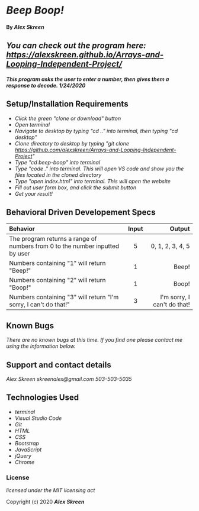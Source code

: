 # _Beep Boop!_

#### By _**Alex Skreen**_

## _You can check out the program here: https://alexskreen.github.io/Arrays-and-Looping-Independent-Project/_


#### _This program asks the user to enter a number, then gives them a response to decode. 1/24/2020_

## Setup/Installation Requirements

* _Click the green "clone or download" button_
* _Open terminal_
* _Navigate to desktop by typing "cd .." into terminal, then typing "cd desktop"_
* _Clone directory to desktop by typing "git clone https://github.com/alexskreen/Arrays-and-Looping-Independent-Project"_
* _Type "cd beep-boop" into terminal_
* _Type "code ." into terminal. This will open VS code and show you the files located in the cloned directory_
* _Type "open index.html" into terminal. This will open the website_
* _Fill out user form box, and click the submit button_
* _Get your result!_

## Behavioral Driven Developement Specs 

| Behavior       | Input    | Output     |
| :------------- | :----------: | -----------: |
|  The program returns a range of numbers from 0 to the number inputted by user | 5 | 0, 1, 2, 3, 4, 5  |
| Numbers containing "1" will return "Beep!" | 1 | Beep! |
| Numbers containing "2" will return "Boop!"   | 1 | Boop! |
| Numbers containing "3" will return "I'm sorry, I can't do that!"   | 3 | I'm sorry, I can't do that! |

## Known Bugs

_There are no known bugs at this time. If you find one please contact me using the information below._

## Support and contact details

_Alex Skreen_
_skreenalex@gmail.com_
_503-503-5035_

## Technologies Used

* _terminal_
* _Visual Studio Code_
* _Git_
* _HTML_
* _CSS_
* _Bootstrap_
* _JavaScript_
* _jQuery_
* _Chrome_

### License

*licensed under the MIT licensing act*

Copyright (c) 2020 **_Alex Skreen_**

